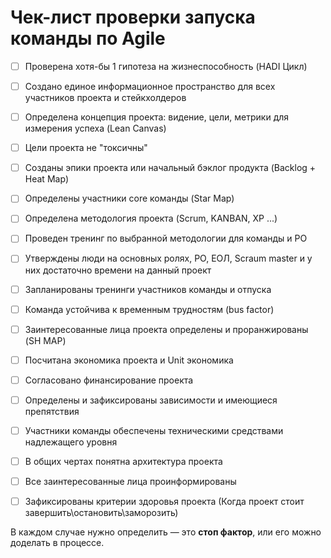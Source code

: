 # Чек-лист проверки запуска команды по Agile  

- [ ] Проверена хотя-бы 1 гипотеза на жизнеспособность (HADI Цикл) 
- [ ] Создано единое информационное пространство для всех участников проекта и стейкхолдеров
- [ ] Определена концепция проекта: видение, цели, метрики для измерения успеха (Lean Canvas)
- [ ] Цели проекта не "токсичны"
- [ ] Созданы эпики проекта или начальный бэклог продукта (Backlog + Heat Map)
- [ ] Определены участники core команды (Star Map)
- [ ] Определена методология проекта (Scrum, KANBAN, XP ...)
- [ ] Проведен тренинг по выбранной методологии для команды и PO
- [ ] Утверждены люди на основных ролях, PO, ЕОЛ, Scraum master и у них достаточно времени на данный проект 
- [ ] Запланированы тренинги участников команды и отпуска 
- [ ] Команда устойчива к временным трудностям (bus factor)
- [ ] Заинтересованные лица проекта определены и проранжированы (SH MAP)
- [ ] Посчитана экономика проекта и Unit экономика
- [ ] Согласовано финансирование проекта
- [ ] Определены и зафиксированы зависимости и имеющиеся препятствия
- [ ] Участники команды обеспечены техническими средствами надлежащего уровня 
- [ ] В общих чертах понятна архитектура проекта 
- [ ] Все заинтересованные лица проинформированы
- [ ] Зафиксированы критерии здоровья проекта (Когда проект стоит завершить\остановить\заморозить)


В каждом случае нужно определить — это **стоп фактор**, или его можно доделать в процессе.
